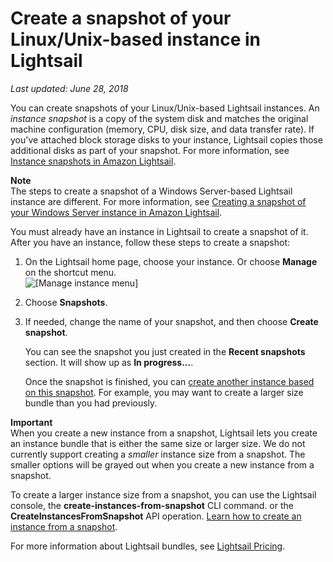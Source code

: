 # Create a snapshot of your Linux/Unix\-based instance in Lightsail<a name="lightsail-how-to-create-a-snapshot-of-your-instance"></a>

*Last updated: June 28, 2018*

You can create snapshots of your Linux/Unix\-based Lightsail instances\. An *instance snapshot* is a copy of the system disk and matches the original machine configuration \(memory, CPU, disk size, and data transfer rate\)\. If you've attached block storage disks to your instance, Lightsail copies those additional disks as part of your snapshot\. For more information, see [Instance snapshots in Amazon Lightsail](understanding-instance-snapshots-in-amazon-lightsail.md)\.

**Note**  
The steps to create a snapshot of a Windows Server\-based Lightsail instance are different\. For more information, see [Creating a snapshot of your Windows Server instance in Amazon Lightsail](prepare-windows-based-instance-and-create-snapshot.md)\.

You must already have an instance in Lightsail to create a snapshot of it\. After you have an instance, follow these steps to create a snapshot:

1. On the Lightsail home page, choose your instance\. Or choose **Manage** on the shortcut menu\.  
![\[Manage instance menu\]](https://d9yljz1nd5001.cloudfront.net/en_us/b380b072d417d05346bbc87239d4fd76/images/linux-instance-manage-instance-from-shortcut-menu-home-page.gif)

1. Choose **Snapshots**\.

1. If needed, change the name of your snapshot, and then choose **Create snapshot**\.

   You can see the snapshot you just created in the **Recent snapshots** section\. It will show up as **In progress\.\.\.**\.

   Once the snapshot is finished, you can [create another instance based on this snapshot](lightsail-how-to-create-instance-from-snapshot.md)\. For example, you may want to create a larger size bundle than you had previously\.

**Important**  
When you create a new instance from a snapshot, Lightsail lets you create an instance bundle that is either the same size or larger size\. We do not currently support creating a *smaller* instance size from a snapshot\. The smaller options will be grayed out when you create a new instance from a snapshot\.

To create a larger instance size from a snapshot, you can use the Lightsail console, the **create\-instances\-from\-snapshot** CLI command\. or the **CreateInstancesFromSnapshot** API operation\. [Learn how to create an instance from a snapshot](lightsail-how-to-create-instance-from-snapshot.md)\.

For more information about Lightsail bundles, see [Lightsail Pricing](https://amazonlightsail.com/pricing/)\.
